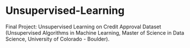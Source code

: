# Unsupervised-Learning
Final Project: Unsupervised Learning on Credit Approval Dataset (Unsupervised Algorithms in Machine Learning, Master of Science in Data Science, University of Colorado - Boulder).
